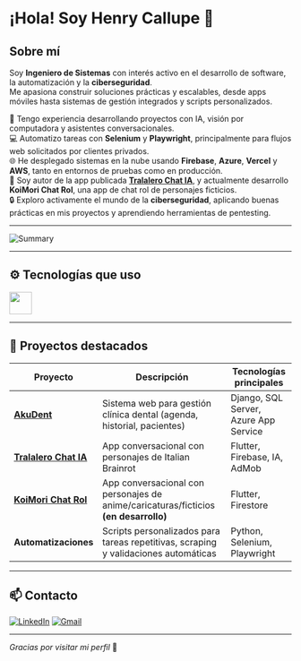 # ¡Hola! Soy Henry Callupe 👋

## Sobre mí

Soy **Ingeniero de Sistemas** con interés activo en el desarrollo de software, la automatización y la **ciberseguridad**.  
Me apasiona construir soluciones prácticas y escalables, desde apps móviles hasta sistemas de gestión integrados y scripts personalizados.

🧠 Tengo experiencia desarrollando proyectos con IA, visión por computadora y asistentes conversacionales.  
💻 Automatizo tareas con **Selenium** y **Playwright**, principalmente para flujos web solicitados por clientes privados.  
🌐 He desplegado sistemas en la nube usando **Firebase**, **Azure**, **Vercel** y **AWS**, tanto en entornos de pruebas como en producción.  
📱 Soy autor de la app publicada **[Tralalero Chat IA](https://play.google.com/store/apps/details?id=com.hlc.brainrootiachat)**, y actualmente desarrollo **KoiMori Chat Rol**, una app de chat rol de personajes ficticios.  
🔒 Exploro activamente el mundo de la **ciberseguridad**, aplicando buenas prácticas en mis proyectos y aprendiendo herramientas de pentesting.

---

![Summary](https://github-profile-summary-cards.vercel.app/api/cards/profile-details?username=HenryFake&theme=github_dark)

---


## ⚙️ Tecnologías que uso

<div align="left">
  <img src="https://skillicons.dev/icons?i=python,django,html,css,bootstrap,js,flutter,firebase,sqlserver,sqlite,git,github,vercel,azure,aws,vscode,linux" height="40" />
</div>

---

## 🚀 Proyectos destacados

| Proyecto       | Descripción                                                    | Tecnologías principales                      |
|----------------|----------------------------------------------------------------|----------------------------------------------|
| [**AkuDent**](https://github.com/HenryFake/software-ehealth-akudent) | Sistema web para gestión clínica dental (agenda, historial, pacientes) | Django, SQL Server, Azure App Service        |
| [**Tralalero Chat IA**](https://github.com/HenryFake/Tralalero-Chat-IA) | App conversacional con personajes de Italian Brainrot | Flutter, Firebase, IA, AdMob                 |
| [**KoiMori Chat Rol**](https://github.com/HenryFake/KoiMori-Chat-Rol-Ilimitado) | App conversacional con personajes de anime/caricaturas/ficticios **(en desarrollo)** | Flutter, Firestore                           |
| **Automatizaciones** | Scripts personalizados para tareas repetitivas, scraping y validaciones automáticas | Python, Selenium, Playwright                 |

---


## 📫 Contacto

[![LinkedIn](https://img.shields.io/badge/LinkedIn-HenryCallupe-blue?style=for-the-badge&logo=linkedin)](https://www.linkedin.com/in/henrycallupeancco/)
[![Gmail](https://img.shields.io/badge/Gmail-henrydevops6@gmail.com-D14836?style=for-the-badge&logo=gmail&logoColor=white)](mailto:henrydevops6@gmail.com)

---

_Gracias por visitar mi perfil_ 🙌
